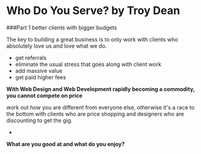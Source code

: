 # Who Do You Serve? by Troy Dean
###Part 1 better clients with bigger budgets

The key to building a great business is to only work with clients who absolutely love us and love what we do.

*  get referrals
  *  eliminate the usual stress that goes along with client work
*  add massive value
  * get paid higher fees

**With Web Design and Web Development rapidly becoming a commodity, you cannot compete on price**

work out how you are different from everyone else, otherwise it's a race to the bottom with clients who are price shopping and designers who are discounting to get the gig.

-

**What are you good at and what do you enjoy?**